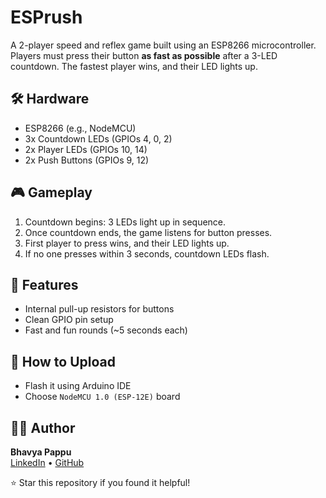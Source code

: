 # ESPrush
A 2-player speed and reflex game built using an ESP8266 microcontroller. Players must press their button **as fast as possible** after a 3-LED countdown. The fastest player wins, and their LED lights up.

## 🛠️ Hardware
- ESP8266 (e.g., NodeMCU)
- 3x Countdown LEDs (GPIOs 4, 0, 2)
- 2x Player LEDs (GPIOs 10, 14)
- 2x Push Buttons (GPIOs 9, 12)

## 🎮 Gameplay
1. Countdown begins: 3 LEDs light up in sequence.
2. Once countdown ends, the game listens for button presses.
3. First player to press wins, and their LED lights up.
4. If no one presses within 3 seconds, countdown LEDs flash.

## 🔁 Features
- Internal pull-up resistors for buttons
- Clean GPIO pin setup
- Fast and fun rounds (~5 seconds each)

## 🔧 How to Upload
- Flash it using Arduino IDE
- Choose `NodeMCU 1.0 (ESP-12E)` board

  
## 👨‍💻 Author

**Bhavya Pappu**  
[LinkedIn](https://www.linkedin.com/in/pappu-bhavya) • [GitHub](https://github.com/Bhavya9710)


⭐ Star this repository if you found it helpful!
